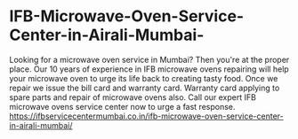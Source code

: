 # IFB-Microwave-Oven-Service-Center-in-Airali-Mumbai-
Looking for a microwave oven service in Mumbai? Then you're at the proper place. Our 10 years of experience in IFB microwave ovens repairing will help your microwave oven to urge its life back to creating tasty food. Once we repair we issue the bill card and warranty card. Warranty card applying to spare parts and repair of microwave ovens also. Call our expert IFB microwave ovens service center now to urge a fast response. https://ifbservicecentermumbai.co.in/ifb-microwave-oven-service-center-in-airali-mumbai/
